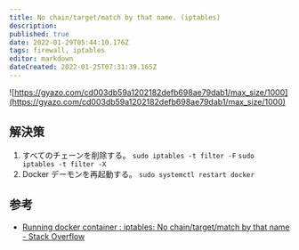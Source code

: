 ```yaml
---
title: No chain/target/match by that name. (iptables)
description: 
published: true
date: 2022-01-29T05:44:10.176Z
tags: firewall, iptables
editor: markdown
dateCreated: 2022-01-25T07:31:39.165Z
---
```


![https://gyazo.com/cd003db59a1202182defb698ae79dab1/max_size/1000](https://gyazo.com/cd003db59a1202182defb698ae79dab1/max_size/1000)

## 解決策
1. すべてのチェーンを削除する。
 `sudo iptables -t filter -F`
 `sudo iptables -t filter -X`
2. Docker デーモンを再起動する。
 `sudo systemctl restart docker`
## 参考
* [Running docker container : iptables: No chain/target/match by that name - Stack Overflow](https://stackoverflow.com/questions/31667160/running-docker-container-iptables-no-chain-target-match-by-that-name)
